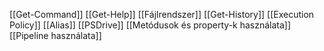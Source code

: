 [[Get-Command]]
[[Get-Help]]
[[Fájlrendszer]]
[[Get-History]]
[[Execution Policy]]
[[Alias]]
[[PSDrive]]
[[Metódusok és property-k használata]]
[[Pipeline használata]]